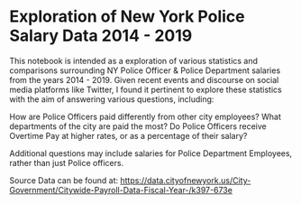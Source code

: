 # Exploration of New York Police Salary Data 2014 - 2019
This notebook is intended as a exploration of various statistics and comparisons surrounding NY Police Officer & Police Department salaries from the years 2014 - 2019. Given recent events and discourse on social media platforms like Twitter, I found it pertinent to explore these statistics with the aim of answering various questions, including:

How are Police Officers paid differently from other city employees?
What departments of the city are paid the most?
Do Police Officers receive Overtime Pay at higher rates, or as a percentage of their salary?

Additional questions may include salaries for Police Department Employees, rather than just Police officers.

Source Data can be found at: https://data.cityofnewyork.us/City-Government/Citywide-Payroll-Data-Fiscal-Year-/k397-673e
